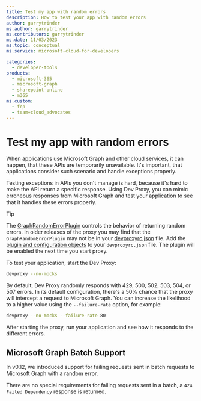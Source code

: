 ```yaml
---
title: Test my app with random errors
description: How to test your app with random errors
author: garrytrinder
ms.author: garrytrinder
ms.contributors: garrytrinder
ms.date: 11/03/2023
ms.topic: conceptual
ms.service: microsoft-cloud-for-developers

categories:
  - developer-tools
products:
  - microsoft-365
  - microsoft-graph
  - sharepoint-online
  - m365
ms.custom:
  - fcp
  - team=cloud_advocates
---
```


# Test my app with random errors

When applications use Microsoft Graph and other cloud services, it can happen, that these APIs are temporarily unavailable. It's important, that applications consider such scenario and handle exceptions properly.

Testing exceptions in APIs you don't manage is hard, because it's hard to make the API return a specific response. Using Dev Proxy, you can mimic erroneous responses from Microsoft Graph and test your application to see that it handles these errors properly.

> [!TIP]
> The [GraphRandomErrorPlugin](../technical-reference/GraphRandomErrorPlugin.md) controls the behavior of returning random errors. In older releases of the proxy you may find that the `GraphRandomErrorPlugin` may not be in your [devproxyrc.json](../technical-reference/devproxyrc.md) file. Add the [plugin and configuration objects](../technical-reference/GraphRandomErrorPlugin.md) to your `devproxyrc.json` file. The plugin will be enabled the next time you start proxy.

To test your application, start the Dev Proxy:

```sh
devproxy --no-mocks
```

By default, Dev Proxy randomly responds with 429, 500, 502, 503, 504, or 507 errors. In its default configuration, there's a 50% chance that the proxy will intercept a request to Microsoft Graph. You can increase the likelihood to a higher value using the `--failure-rate` option, for example:

```sh
devproxy --no-mocks --failure-rate 80
```

After starting the proxy, run your application and see how it responds to the different errors.

## Microsoft Graph Batch Support

In v0.12, we introduced support for failing requests sent in batch requests to Microsoft Graph with a random error.

There are no special requirements for failing requests sent in a batch, a `424 Failed Dependency` response is returned.
